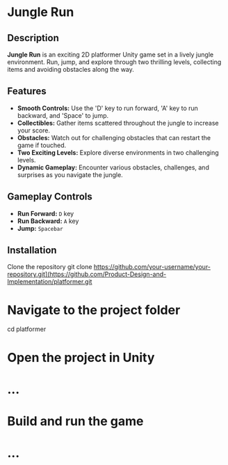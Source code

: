 # Jungle Run

## Description

**Jungle Run** is an exciting 2D platformer Unity game set in a lively jungle environment. Run, jump, and explore through two thrilling levels, collecting items and avoiding obstacles along the way.

## Features

- **Smooth Controls:** Use the 'D' key to run forward, 'A' key to run backward, and 'Space' to jump.
- **Collectibles:** Gather items scattered throughout the jungle to increase your score.
- **Obstacles:** Watch out for challenging obstacles that can restart the game if touched.
- **Two Exciting Levels:** Explore diverse environments in two challenging levels.
- **Dynamic Gameplay:** Encounter various obstacles, challenges, and surprises as you navigate the jungle.

## Gameplay Controls

- **Run Forward:** `D` key
- **Run Backward:** `A` key
- **Jump:** `Spacebar`

## Installation

Clone the repository
git clone https://github.com/your-username/your-repository.git](https://github.com/Product-Design-and-Implementation/platformer.git

# Navigate to the project folder
cd platformer

# Open the project in Unity
# ...

# Build and run the game
# ...
